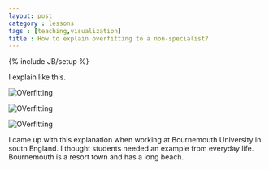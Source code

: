 ```yaml
---
layout: post
category : lessons
tags : [teaching,visualization]
title : How to explain overfitting to a non-specialist?
---
```

{% include JB/setup %}

I explain like this.

![OVerfitting](http://zliobaite.github.io/assets/overfitting1.jpg)

![OVerfitting](http://zliobaite.github.io/assets/overfitting2.jpg)

![OVerfitting](http://zliobaite.github.io/assets/overfitting3.jpg)

I came up with this explanation when working at Bournemouth University in south England. I thought students needed an example from everyday life. Bournemouth is a resort town and has a long beach. 
